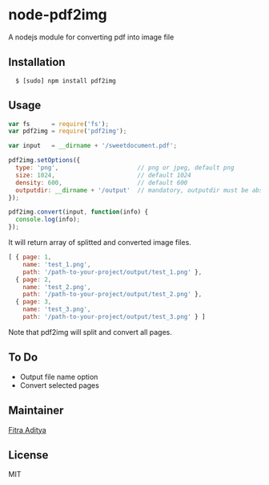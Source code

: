# node-pdf2img

A nodejs module for converting pdf into image file

## Installation
```
  $ [sudo] npm install pdf2img
```

## Usage

```javascript
var fs      = require('fs');
var pdf2img = require('pdf2img');

var input   = __dirname + '/sweetdocument.pdf';

pdf2img.setOptions({
  type: 'png',                      // png or jpeg, default png
  size: 1024,                       // default 1024
  density: 600,                     // default 600
  outputdir: __dirname + '/output'  // mandatory, outputdir must be absolute path
});

pdf2img.convert(input, function(info) {
  console.log(info);
});
```

It will return array of splitted and converted image files.

```javascript
[ { page: 1,
    name: 'test_1.png',
    path: '/path-to-your-project/output/test_1.png' },
  { page: 2,
    name: 'test_2.png',
    path: '/path-to-your-project/output/test_2.png' },
  { page: 3,
    name: 'test_3.png',
    path: '/path-to-your-project/output/test_3.png' } ]
```

Note that pdf2img will split and convert all pages.

## To Do
* Output file name option
* Convert selected pages

## Maintainer
[Fitra Aditya][0]

## License
MIT

[0]: https://github.com/fitraditya
